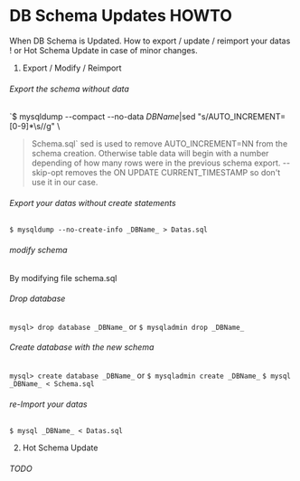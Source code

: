 # DB Schema Updates HOWTO

When DB Schema is Updated. How to export / update / reimport your datas !
or Hot Schema Update in case of minor changes.

1. Export / Modify / Reimport

###### Export the schema without data
`$ mysqldump --compact --no-data _DBName_|sed "s/AUTO_INCREMENT=[0-9]*\s//g" \
> Schema.sql`
sed is used to remove AUTO_INCREMENT=NN from the schema creation. Otherwise
table data will begin with a number depending of how many rows were in the
previous schema export.
--skip-opt removes the ON UPDATE CURRENT_TIMESTAMP so don't use it in our case.

###### Export your datas without create statements
`$ mysqldump --no-create-info _DBName_ > Datas.sql`

###### modify schema
By modifying file schema.sql

###### Drop database
`mysql> drop database _DBName_`
or
`$ mysqladmin drop _DBName_`

###### Create database with the new schema
`mysql> create database _DBName_`
or
`$ mysqladmin create _DBName_`
`$ mysql _DBName_ < Schema.sql`

###### re-Import your datas
`$ mysql _DBName_ < Datas.sql`

2. Hot Schema Update

###### TODO
